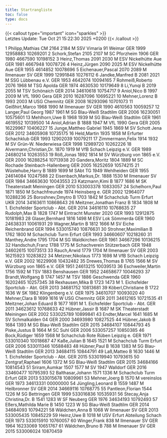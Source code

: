 ```yaml
---
title: Startrangliste
toc: false
type: docs
---
```


{{< callout type="important" icon="sparkles" >}}    
Letztes Update:  Tue Oct 21 15:22:30 2025 +0200
{{< /callout >}}

<startrangliste>
1	Philipp,Mathias	CM	2164	2184	M	SSV Vimaria 91 Weimar	GER	1999	12958883	10269201
2	Schork,Stefan		2105	2107	M	SC Pforzheim 1906	GER	1980	4667590	10198152
3	Heinz,Thomas		2091	2030	M	ESV Nickelhütte Aue	GER	1981	4667948	10078726
4	Heinz,Jürgen		2090	2025	M	ESV Nickelhütte Aue	GER	1955	4614852	10078696
5	Eichenauer,Pascal		2070	2089	M	Ilmenauer SV	GER	1999	12991848	10276112
6	Jandke,Manfred	B	2081	2021	M	SSG Lübbenau e.V.	GER	1953	4642074	10094165
7	Rohmeiß,Roberto		2076	1968	M	TSG Apolda	GER	1974	4630530	10179649
8	Li,Yunqi	B	2019	2055	M	TSV Schönaich	GER	2014	34610618	10754717
9	Aniol,Nico	B	1997	2009	M	VfL 1990 Gera	GER	2010	16287096	10695221
10	Mehner,Lorenz	B	1993	2003	M	USG Chemnitz	GER	2008	16293096	10701073
11	Geißhirt,Marco		1968	1990	M	Ilmenauer SV	GER	1990	4610563	10059257
12	Langer,Paul Georg		1987	1961	M	SG Blau-Weiß Stadtilm	GER	2006	16230051	10575601
13	Mehlhorn,Uwe	B	1968	1939	M	SG Blau-Weiß Stadtilm	GER	1961	4619552	10139500
14	Aniol,Adrian	B	1888	1947	M	VfL 1990 Gera	GER	2005	16229967	10406227
15	Junge,Mattheo Gabriel		1945	1869	M	SV Schott Jena	GER	2012	34605908	10735175
16	Held,Martin		1935	1858	M	Erfurter Schachklub	GER	1993	12902039	10079211
17	Zimmermann,Felix		1914	1932	M	SV Grün-W. Niederwiesa	GER	1998	12989720	10262226
18	Alvermann,Christian,Dr.		1870	1919	M	VfB Schach Leipzig e.V.	GER	1989	24680214	10263553
19	Röß,Jonas		1892	1814	M	SV Würzburg von 1865 e.V.	GER	2000	16288254	10713938
20	Gandera,Moritz		1804	1889	M	SC Rochade Steinbach-Hallenberg	GER	2005	16252659	10574215
21	Wüstehube,Harry	B	1889	1699	M	SAbt TG 1949 Wehlheiden	GER	1955	24614084	10247588
22	Eisenbach,Markus,Dr.		1888	1530	M	Ilmenauer SV	GER	1984	34663630	10043553
23	Katzmann,Kimi	B	1877	1686	M	SK Theaterstadt Meiningen	GER	2010	533003378	10833057
24	Schelhorn,Paul		1871	1850	M	Schachfreunde 1974 Heinsberg e.	GER	2002	12964077	10288236
25	Boroshnev,Dmytro	B	1703	1842	M	Schachclub Turm Erfurt	UKR	2014	34163611	10868643
26	Meitzner,Jonathan Franz	B	1834	1808	M	1. Eichsfelder Sportclub - Abt.	GER	2014	34616110	10768635
27	Rudolph,Max	B	1828	1747	M	Eintracht Munster 2020	GER	1993	12912875	10181983
28	Glaser,Bernhard		1816	1498	M	ESV Lok Sömmerda	GER	1960	24638331	10061931
29	Wagner,Martin	B	1812	1666	M	SV Eiche Reichenbrand	GER	1994	533015740	10876631
30	Strohner,Maximilian	B	1762	1800	M	Schachclub Turm Erfurt	GER	1993	34660607	10218260
31	Manthey,Andre		1795	1704	M	SG Waldkirchen	GER	1961	34667296	10136215
32	Handschuh,Franz		1788	1775	M	Schachverein Stützerbach	GER	1948	34602615	10073513
33	Rauch,Arwid		1779	1704	M	Ilmenauer SV	GER	2003	16215923	10283822
34	Metzner,Nikolaus		1773	1698	M	VfB Schach Leipzig e.V.	GER	2002	16229908	10432482
35	Drewes,Thomas	B	1765	1566	M	SV Würzburg von 1865 e.V.	GER	1951	24613215	10039513
36	Eschweiler,Martin		1756	1592	M	TSV 1883 Benshausen	GER	1952	24658677	10046293
37	Brandt,Wolfgang	B	1747	1457	M	TSV 1886 Geschwenda	GER	1960	16202465	10257345
38	Rexhausen,Mika	B	1723	1473	M	1. Eichsfelder Sportclub - Abt.	GER	2013	34681752	10813681
39	Köberl,Christiane	B	1722	1636	W	SK 1982 Klingenberg e.V.	GER	1975	34610707	10093020
40	Mehner,Clara	B	1699	1616	W	USG Chemnitz	GER	2011	34612165	10721535
41	Meitzner,Johan Eduard	B	1677	1691	M	1. Eichsfelder Sportclub - Abt.	GER	2011	34623612	10768633
42	Hübner,Jassir	B	1687		M	SK Theaterstadt Meiningen	GER	2002	533025789	10899841
43	Endter,Marcel		1641	1685	M	SV Schmalkalden 04	GER	2000	34693980	10827525
44	Hübner,Jakob	B	1684	1393	M	SG Blau-Weiß Stadtilm	GER	2015	34684107	10844793
45	Piske,Justus	B		1664	M	SC Suhl	GER	2006	533057257	10850385
46	Bock,Rüdiger		1659	1568	M	Schachclub Rote Rüben Leipzig e.	GER	1971	533010340	10018687
47	Kaße,Julian	B	1645	1521	M	Schachclub Turm Erfurt	GER	2006	533011346	10588483
48	Hübner,Paul	B	1638	1383	M	SG Blau-Weiß Stadtilm	GER	2013	34684115	10844791
49	Laß,Matteo	B	1630	1446	M	1. Eichsfelder Sportclub - Abt.	GER	2015	533019940	10793615
50	Zentgraf,Raphael		1606	1372	M	SG Blau-Weiß Stadtilm	GER	2015	34684166	10814543
51	Sriram,Aumkar		1507	1577	M	SV 1947 Walldorf	GER	2016	33460477	10795393
52	Balthasar,Johann		1571	1336	M	Schachclub Turm Erfurt	GER	2013	533015678	10809961
53	Mehner,Joerg	B	1570		M	vereinslos	GER	1973	34613331	00000000
54	Jüngling,Leonard	B	1559	1487	M	Heilbronner SV	GER	2014	34669116	10768775
55	Pantleon,Florian		1544	1226	M	SG Bettringen	GER	1999	533016836	10535931
56	Stecay,Anja Christina,Dr.	B	1541	1283	W	SF Neuberg	GER	1976	34634193	10792493
57	Eßers,Mathilda Marie	B	1450	1223	W	SG Blau-Weiß Stadtilm	GER	2014	34684093	10794221
58	Wäldchen,Anna	B		1068	W	Ilmenauer SV	GER	2013	533005435	10845229
59	Heinz,Uwe	B		1018	M	USV Erfurt Abteilung Schach	GER	1973	533015910	10760057
60	Winger,Frank			838	M	Ilmenauer SV	GER	1964	16233069	10651767
61	Wäldchen,Bruno	B		788	M	Ilmenauer SV	GER	2015	533006024	10870459
</startrangliste>
